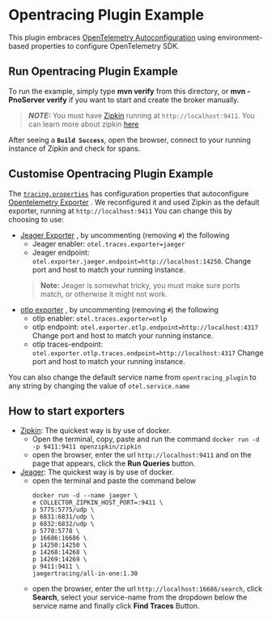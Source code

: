 # Opentracing Plugin Example

This plugin
embraces [OpenTelemetry Autoconfiguration](https://github.com/open-telemetry/opentelemetry-java/tree/main/sdk-extensions/autoconfigure)
using environment-based properties to configure OpenTelemetry SDK.

## Run Opentracing Plugin Example

To run the example, simply type **mvn verify** from this directory, or **mvn -PnoServer verify** if you want to start
and create the broker manually.
> **_NOTE:_**   You must have [Zipkin](https://github.com/open-telemetry/opentelemetry-java/tree/main/sdk-extensions/autoconfigure#zipkin-exporter) running at `http://localhost:9411`. You can learn more about zipkin [here](https://zipkin.io/)

After seeing a **`Build Success`**, open the browser, connect to your running instance of Zipkin and check for spans.

## Customise Opentracing Plugin Example

The [`tracing.properties`](./src/main/resources/tracing.properties) has configuration properties that
autoconfigure [Opentelemetry Exporter](https://github.com/open-telemetry/opentelemetry-java/tree/main/sdk-extensions/autoconfigure#exporters)
. We reconfigured it and used Zipkin as the default exporter, running at `http://localhost:9411`
You can change this by choosing to use:

- [Jeager Exporter](https://github.com/open-telemetry/opentelemetry-java/tree/main/sdk-extensions/autoconfigure#jaeger-exporter)
  , by uncommenting (removing `#`) the following
    - Jeager enabler: `otel.traces.exporter=jaeger`
    - Jeager endpoint: `otel.exporter.jaeger.endpoint=http://localhost:14250`. Change port and host to match your
      running instance.
  > **Note:** Jeager is somewhat tricky, you must make sure ports match, or otherwise it might not work.
- [otlp exporter](https://github.com/open-telemetry/opentelemetry-java/tree/1e073fcff20697fd5f2eb39bd6246d06a1231089/sdk-extensions/autoconfigure)
  , by uncommenting (removing `#`) the following
    - otlp enabler: `otel.traces.exporter=otlp`
    - otlp endpoint: `otel.exporter.otlp.endpoint=http://localhost:4317` Change port and host to match your running
      instance.
    - otlp traces-endpoint: `otel.exporter.otlp.traces.endpoint=http://localhost:4317` Change port and host to match
      your running instance.

You can also change the default service name from `opentracing_plugin` to any string by changing the value
of `otel.service.name`

## How to start exporters
- [Zipkin](https://zipkin.io/pages/quickstart): The quickest way is by use of docker.  
  - Open the terminal, copy, paste and run the command `docker run -d -p 9411:9411 openzipkin/zipkin`
  - open the browser, enter the url `http://localhost:9411` and on the page that appears, click the **Run Queries** button.
- [Jeager](https://www.jaegertracing.io/docs/1.30/getting-started/): The quickest way is by use of docker.
  - open the terminal and paste the command below 
    ```
    docker run -d --name jaeger \
    e COLLECTOR_ZIPKIN_HOST_PORT=:9411 \
    p 5775:5775/udp \
    p 6831:6831/udp \
    p 6832:6832/udp \
    p 5778:5778 \
    p 16686:16686 \
    p 14250:14250 \
    p 14268:14268 \
    p 14269:14269 \
    p 9411:9411 \
    jaegertracing/all-in-one:1.30
    ```
  - open the browser, enter the url `http://localhost:16686/search`, click **Search**, select your service-name from the dropdown below the service name and finally click **Find Traces** Button.
